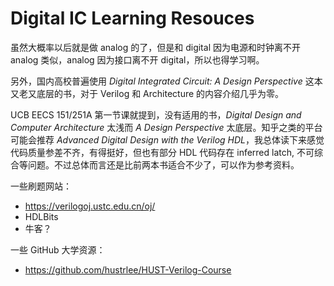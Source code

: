 # Digital IC Learning Resouces

虽然大概率以后就是做 analog 的了，但是和 digital 因为电源和时钟离不开 analog 类似，analog 因为接口离不开 digital，所以也得学习啊。

另外，国内高校普遍使用 *Digital Integrated Circuit: A Design Perspective* 这本又老又底层的书，对于 Verilog 和 Architecture 的内容介绍几乎为零。

UCB EECS 151/251A 第一节课就提到，没有适用的书，*Digital Design and Computer Architecture* 太浅而 *A Design Perspective* 太底层。知乎之类的平台可能会推荐 *Advanced Digital Design with the Verilog HDL*，我总体读下来感觉代码质量参差不齐，有得挺好，但也有部分 HDL 代码存在 inferred latch, 不可综合等问题。不过总体而言还是比前两本书适合不少了，可以作为参考资料。


一些刷题网站：

- https://verilogoj.ustc.edu.cn/oj/
- HDLBits
- 牛客？


一些 GitHub 大学资源：

- https://github.com/hustrlee/HUST-Verilog-Course
